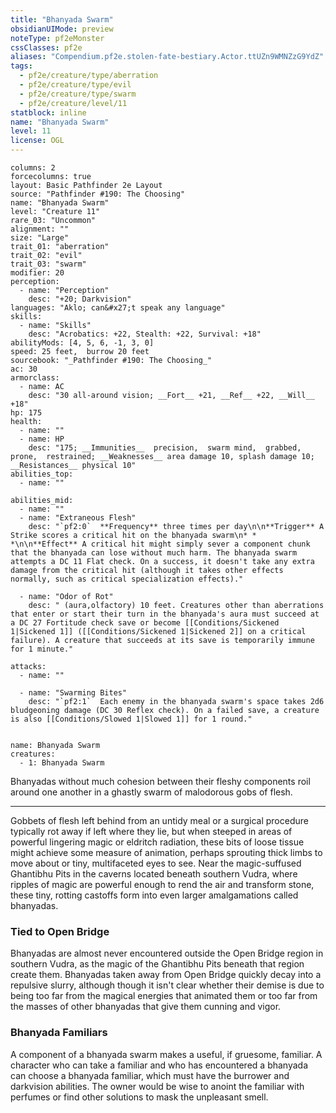 ```yaml
---
title: "Bhanyada Swarm"
obsidianUIMode: preview
noteType: pf2eMonster
cssClasses: pf2e
aliases: "Compendium.pf2e.stolen-fate-bestiary.Actor.ttUZn9WMNZzG9YdZ" 
tags:
  - pf2e/creature/type/aberration
  - pf2e/creature/type/evil
  - pf2e/creature/type/swarm
  - pf2e/creature/level/11
statblock: inline
name: "Bhanyada Swarm"
level: 11
license: OGL
---
```


```statblock
columns: 2
forcecolumns: true
layout: Basic Pathfinder 2e Layout
source: "Pathfinder #190: The Choosing"
name: "Bhanyada Swarm"
level: "Creature 11"
rare_03: "Uncommon"
alignment: ""
size: "Large"
trait_01: "aberration"
trait_02: "evil"
trait_03: "swarm"
modifier: 20
perception:
  - name: "Perception"
    desc: "+20; Darkvision"
languages: "Aklo; can&#x27;t speak any language"
skills:
  - name: "Skills"
    desc: "Acrobatics: +22, Stealth: +22, Survival: +18"
abilityMods: [4, 5, 6, -1, 3, 0]
speed: 25 feet,  burrow 20 feet
sourcebook: "_Pathfinder #190: The Choosing_"
ac: 30
armorclass:
  - name: AC
    desc: "30 all-around vision; __Fort__ +21, __Ref__ +22, __Will__ +18"
hp: 175
health:
  - name: ""
  - name: HP
    desc: "175; __Immunities__  precision,  swarm mind,  grabbed,  prone,  restrained; __Weaknesses__ area damage 10, splash damage 10; __Resistances__ physical 10"
abilities_top:
  - name: ""

abilities_mid:
  - name: ""
  - name: "Extraneous Flesh"
    desc: "`pf2:0`  **Frequency** three times per day\n\n**Trigger** A Strike scores a critical hit on the bhanyada swarm\n* * *\n\n**Effect** A critical hit might simply sever a component chunk that the bhanyada can lose without much harm. The bhanyada swarm attempts a DC 11 Flat check. On a success, it doesn't take any extra damage from the critical hit (although it takes other effects normally, such as critical specialization effects)."

  - name: "Odor of Rot"
    desc: " (aura,olfactory) 10 feet. Creatures other than aberrations that enter or start their turn in the bhanyada's aura must succeed at a DC 27 Fortitude check save or become [[Conditions/Sickened 1|Sickened 1]] ([[Conditions/Sickened 1|Sickened 2]] on a critical failure). A creature that succeeds at its save is temporarily immune for 1 minute."

attacks:
  - name: ""

  - name: "Swarming Bites"
    desc: "`pf2:1`  Each enemy in the bhanyada swarm's space takes 2d6 bludgeoning damage (DC 30 Reflex check). On a failed save, a creature is also [[Conditions/Slowed 1|Slowed 1]] for 1 round."
 
```

```encounter-table
name: Bhanyada Swarm
creatures:
  - 1: Bhanyada Swarm
```



Bhanyadas without much cohesion between their fleshy components roil around one another in a ghastly swarm of malodorous gobs of flesh.

* * *

Gobbets of flesh left behind from an untidy meal or a surgical procedure typically rot away if left where they lie, but when steeped in areas of powerful lingering magic or eldritch radiation, these bits of loose tissue might achieve some measure of animation, perhaps sprouting thick limbs to move about or tiny, multifaceted eyes to see. Near the magic-suffused Ghantibhu Pits in the caverns located beneath southern Vudra, where ripples of magic are powerful enough to rend the air and transform stone, these tiny, rotting castoffs form into even larger amalgamations called bhanyadas.

### Tied to Open Bridge

Bhanyadas are almost never encountered outside the Open Bridge region in southern Vudra, as the magic of the Ghantibhu Pits beneath that region create them. Bhanyadas taken away from Open Bridge quickly decay into a repulsive slurry, although though it isn't clear whether their demise is due to being too far from the magical energies that animated them or too far from the masses of other bhanyadas that give them cunning and vigor.

### Bhanyada Familiars

A component of a bhanyada swarm makes a useful, if gruesome, familiar. A character who can take a familiar and who has encountered a bhanyada can choose a bhanyada familiar, which must have the burrower and darkvision abilities. The owner would be wise to anoint the familiar with perfumes or find other solutions to mask the unpleasant smell.
